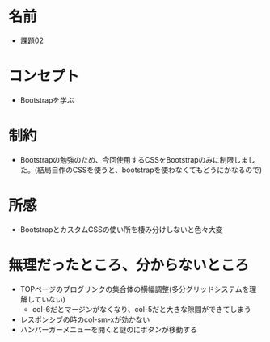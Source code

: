 # 名前
 - 課題02

# コンセプト
 - Bootstrapを学ぶ

# 制約
 - Bootstrapの勉強のため、今回使用するCSSをBootstrapのみに制限しました。(結局自作のCSSを使うと、bootstrapを使わなくてもどうにかなるので)

# 所感
 - BootstrapとカスタムCSSの使い所を棲み分けしないと色々大変

# 無理だったところ、分からないところ
 - TOPページのブログリンクの集合体の横幅調整(多分グリッドシステムを理解していない)
    - col-6だとマージンがなくなり、col-5だと大きな隙間ができてしまう
 - レスポンシブの時のcol-sm-xが効かない
 - ハンバーガーメニューを開くと謎のにボタンが移動する